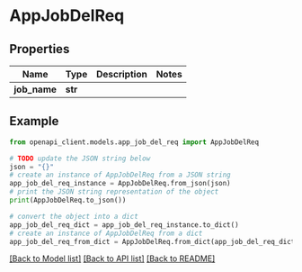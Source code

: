 # AppJobDelReq


## Properties

Name | Type | Description | Notes
------------ | ------------- | ------------- | -------------
**job_name** | **str** |  | 

## Example

```python
from openapi_client.models.app_job_del_req import AppJobDelReq

# TODO update the JSON string below
json = "{}"
# create an instance of AppJobDelReq from a JSON string
app_job_del_req_instance = AppJobDelReq.from_json(json)
# print the JSON string representation of the object
print(AppJobDelReq.to_json())

# convert the object into a dict
app_job_del_req_dict = app_job_del_req_instance.to_dict()
# create an instance of AppJobDelReq from a dict
app_job_del_req_from_dict = AppJobDelReq.from_dict(app_job_del_req_dict)
```
[[Back to Model list]](../README.md#documentation-for-models) [[Back to API list]](../README.md#documentation-for-api-endpoints) [[Back to README]](../README.md)


